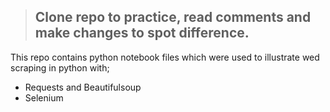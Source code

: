 > ## Clone repo to practice, read comments and make changes to spot difference.

This repo contains python notebook files which were used to illustrate wed scraping in python with;
- Requests and Beautifulsoup
- Selenium

